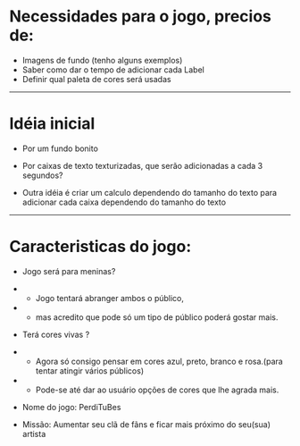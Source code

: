# Necessidades para o jogo, precios de:

* Imagens de fundo (tenho alguns exemplos)
* Saber como dar o tempo de adicionar cada Label
* Definir qual paleta de cores será usadas

-------------------------------------
# Idéia inicial 
* Por um fundo bonito
* Por caixas de texto texturizadas, que serão adicionadas a cada 3 segundos?

* Outra idéia é criar um calculo dependendo do tamanho do texto para adicionar cada caixa dependendo
do tamanho do texto
--------------------------------------

# Caracteristicas do jogo:

* Jogo será para meninas?
* - Jogo tentará abranger ambos o público,
* - mas acredito que pode só um tipo de público poderá gostar mais.
* Terá cores vivas ?
* - Agora só consigo pensar em cores azul, preto, branco e rosa.(para tentar atingir vários públicos)

* - Pode-se até dar ao usuário opções de cores que lhe agrada mais.

* Nome do jogo: PerdiTuBes

* Missão: Aumentar seu clã de fãns e ficar mais próximo do seu(sua) artista